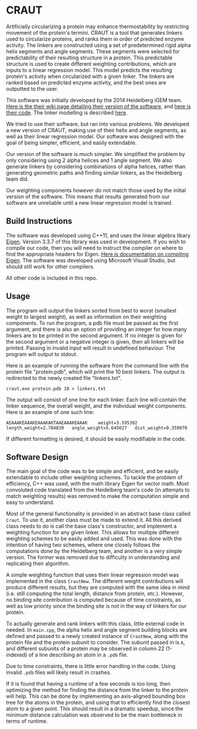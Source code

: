 
# CRAUT

Artificially circularizing a protein may enhance thermostability by restricting movement of the protein's termini. CRAUT is a tool that generates linkers used to circularize proteins, and ranks them in order of predicted enzyme activity. The linkers are constructed using a set of predetermined rigid alpha helix segments and angle segments. These segments were selected for predictability of their resulting structure in a protein. This predictable structure is used to create different weighting contributions, which are inputs to a linear regression model. This model predicts the resulting protein's activity when circularized with a given linker. The linkers are ranked based on predicted enzyme activity, and the best ones are outputted to the user.

This software was initially developed by the 2014 Heidelberg iGEM team. [Here is the their wiki page detailing their version of the software](http://2014.igem.org/Team:Heidelberg/Software/Linker_Software), and [here is their code](https://github.com/igemsoftware/Heidelberg_2014/tree/master/CRAUT). The linker modelling is described [here](http://2014.igem.org/Team:Heidelberg/Modeling/Linker_Modeling).

We tried to use their software, but ran into various problems. We developed a new version of CRAUT, making use of their helix and angle segments, as well as their linear regression model. Our software was designed with the goal of being simpler, efficient, and easily extendable.

Our version of the software is much simpler. We simplified the problem by only considering using 2 alpha helices and 1 angle segment. We also generate linkers by considering combinations of alpha helices, rather than generating geometric paths and finding similar linkers, as the Heidelberg team did.

Our weighting components however do not match those used by the initial version of the software. This means that results generated from our software are unreliable until a new linear regression model is trained.

## Build Instructions
The software was developed using C++11, and uses the linear algebra libary [Eigen](http://eigen.tuxfamily.org/index.php?title=Main_Page). Version 3.3.7 of this library was used in development. If you wish to compile our code, then you will need to instruct the compiler on where to find the appropriate headers for Eigen. [Here is documentation on compiling Eigen](https://eigen.tuxfamily.org/dox/GettingStarted.html). The software was developed using Microsoft Visual Studio, but should still work for other compilers.

All other code is included in this repo.

## Usage
The program will output the linkers sorted from best to worst (smallest weight to largest weight), as well as information on their weighting components. To run the program, a pdb file must be passed as the first argument, and there is also an option of providing an integer for how many linkers are to be printed in the second argument. If no integer is given for the second argument or a negative integer is given, then all linkers will be printed. Passing in invalid input will result in undefined behaviour. The program will output to stdout.

Here is an example of running the software from the command line with the protein file "protein.pdb", which will print the 10 best linkers. The output is redirected to the newly created file "linkers.txt".
```
craut.exe protein.pdb 10 > linkers.txt
```

The output will consist of one line for each linker. Each line will contain the linker sequence, the overall weight, and the individual weight components. Here is an example of one such line:
```
AEAAAKEAAAKEAAAKAKTAAEAAAKEAAAK    weight=3.595392   length_weight=2.704839   angle_weight=5.645027   dist_weight=0.359070
```

If different formatting is desired, it should be easily modifiable in the code.

## Software Design
The main goal of the code was to be simple and efficient, and be easily extendable to include other weighting schemes. To tackle the problem of efficiency, C++ was used, with the math library Eigen for vector math. Most convoluted code translated from the Heidelberg team's code (in attempts to match weighting results) was removed to make the computation simple and easy to understand.

Most of the general functionality is provided in an abstract base class called `Craut`. To use it, another class must be made to extend it. All this derived class needs to do is call the base class's constructor, and implement a weighting function for any given linker. This allows for multiple different weighting schemes to be easily added and used. This was done with the intention of having two schemes, where one closely follows the computations done by the Heidelberg team, and another is a very simple version. The former was removed due to difficulty in understanding and replicating their algorithm.

A simple weighting function that uses their linear regression model was implemented in the class `CrautNew`. The different weight contributions will produce different results, but they are computed with the same idea in mind (i.e. still computing the total length, distance from protein, etc.). However, no binding site contribution is computed because of time constraints, as well as low priority since the binding site is not in the way of linkers for our protein.

To actually generate and rank linkers with this class, little external code in needed. In `main.cpp`, the alpha helix and angle segment building blocks are defined and passed to a newly created instance of `CrautNew`, along with the protein file and the protein subunit to consider. The subunit passed in is `A`, and different subunits of a protein may be observed in column 22 (1-indexed) of a line describing an atom in a `.pdb` file.

Due to time constraints, there is little error handling in the code. Using invalid `.pdb` files will likely result in crashes.

If it is found that having a runtime of a few seconds is too long, then optimizing the method for finding the distance from the linker to the protein will help. This can be done by implementing an axis-aligned bounding box tree for the atoms in the protein, and using that to efficiently find the closest atom to a given point. This should result in a dramatic speedup, since the minimum distance calculation was observed to be the main bottleneck in terms of runtime.
